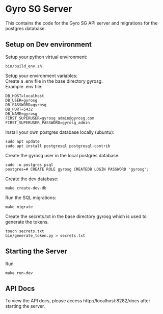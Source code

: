 # Gyro SG Server
This contains the code for the Gyro SG API server and migrations for the postgres database.  

## Setup on Dev environment
Setup your python virtual environment:
```
bin/build_env.sh
```

Setup your environment variables:  
Create a .env file in the base directory gyrosg.  
Example .env file:
```.env
DB_HOST=localhost
DB_USER=gyrosg
DB_PASSWORD=gyrosg
DB_PORT=5432
DB_NAME=gyrosg
FIRST_SUPERUSER=gyrosg_admin@gyrosg.com
FIRST_SUPERUSER_PASSWORD=gyrosg_admin
```

Install your own postgres database locally (ubuntu):
```
sudo apt update
sudo apt install postgresql postgresql-contrib
```

Create the gyrosg user in the local postgres database:
```
sudo -u postgres psql
postgres=# CREATE ROLE gyrosg CREATEDB LOGIN PASSWORD 'gyrosg'; 
```

Create the dev database:
```
make create-dev-db
```

Run the SQL migrations:
```
make migrate
```

Create the secrets.txt in the base directory gyrosg which is used to generate the tokens. 
```
touch secrets.txt
bin/generate_token.py > secrets.txt
```


## Starting the Server
Run 
```
make run-dev
```

## API Docs
To view the API docs, please access http://localhost:8282/docs after starting the server.
